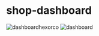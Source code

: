 # shop-dashboard



![dashboardhexorco](https://github.com/HexorCo/shop-dashboard/assets/97565183/03a330ce-a1a1-4291-92d8-cb6ecbd5ac70)
![dashboard](https://github.com/HexorCo/shop-dashboard/assets/97565183/f1e549d2-3862-4c7a-8dfc-7c819776d00e)
